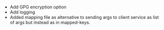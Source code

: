 - Add GPG encryption option
- Add logging
- Added mapping file as alternative to sending args to client service
  as list of args but instead as in mapped-keys.
